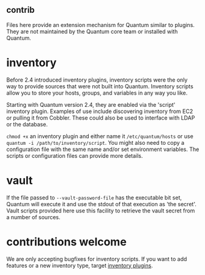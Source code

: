 contrib
-------
Files here provide an extension mechanism for Quantum similar to plugins. They are not maintained by the Quantum core team or installed with Quantum.


inventory
=========

Before 2.4 introduced inventory plugins, inventory scripts were the only way to provide sources that were not built into Quantum. Inventory scripts allow you to store your hosts, groups, and variables in any way you like. 

Starting with Quantum version 2.4, they are enabled via the 'script' inventory plugin.
Examples of use include discovering inventory from EC2 or pulling it from Cobbler. These could also be used to interface with LDAP or the database.

`chmod +x` an inventory plugin and either name it `/etc/quantum/hosts` or use `quantum -i /path/to/inventory/script`. You might also need to copy a configuration file with the same name and/or set environment variables. The scripts or configuration files can provide more details.

vault
=====

If the file passed to `--vault-password-file` has the executable bit set, Quantum will execute it and use the stdout of that execution as 'the secret'.
Vault scripts provided here use this facility to retrieve the vault secret from a number of sources.

contributions welcome
=====================

We are only accepting bugfixes for inventory scripts. If you want to add features or a new inventory type, target [inventory plugins](https://docs.quantum.com/quantum/latest/dev_guide/developing_inventory.html#inventory-plugins).

